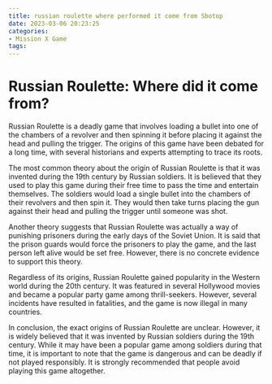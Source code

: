 ```yaml
---
title: russian roulette where performed it come from Sbotop
date: 2023-03-06 20:23:25
categories:
- Mission X Game
tags:
---
```



# Russian Roulette: Where did it come from?

Russian Roulette is a deadly game that involves loading a bullet into one of the chambers of a revolver and then spinning it before placing it against the head and pulling the trigger. The origins of this game have been debated for a long time, with several historians and experts attempting to trace its roots.

The most common theory about the origin of Russian Roulette is that it was invented during the 19th century by Russian soldiers. It is believed that they used to play this game during their free time to pass the time and entertain themselves. The soldiers would load a single bullet into the chambers of their revolvers and then spin it. They would then take turns placing the gun against their head and pulling the trigger until someone was shot.

Another theory suggests that Russian Roulette was actually a way of punishing prisoners during the early days of the Soviet Union. It is said that the prison guards would force the prisoners to play the game, and the last person left alive would be set free. However, there is no concrete evidence to support this theory.

Regardless of its origins, Russian Roulette gained popularity in the Western world during the 20th century. It was featured in several Hollywood movies and became a popular party game among thrill-seekers. However, several incidents have resulted in fatalities, and the game is now illegal in many countries.

In conclusion, the exact origins of Russian Roulette are unclear. However, it is widely believed that it was invented by Russian soldiers during the 19th century. While it may have been a popular game among soldiers during that time, it is important to note that the game is dangerous and can be deadly if not played responsibly. It is strongly recommended that people avoid playing this game altogether.